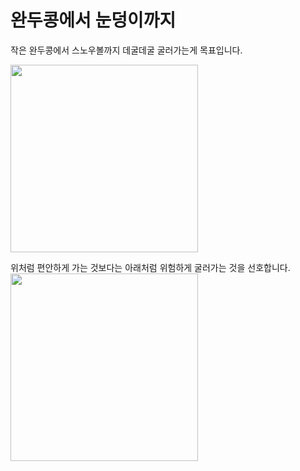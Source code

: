 # 완두콩에서 눈덩이까지
작은 완두콩에서 스노우볼까지 데굴데굴 굴러가는게 목표입니다.  

<img src="https://blogger.googleusercontent.com/img/b/R29vZ2xl/AVvXsEhFEro64Nm55L1dVyHRAcfxmBk10XUp8LhnimtcACnq4y3NcQ2CL90khDUTdwXKhlAc4bSXDZ79Zuo8rLSazzCwH61-iuyQgTLCaDtb5Ol4kJfPvswy2qOa1lbO1-RiIA8rMf_VkuRdBnKQ/s180-c/sori_snow_boy.png" width="300">  

위처럼 편안하게 가는 것보다는 아래처럼 위험하게 굴러가는 것을 선호합니다.  
<img src="https://blogger.googleusercontent.com/img/b/R29vZ2xl/AVvXsEjMTvajPvlQndbsA9MyAoiY9Td73v7RXhXhGSHCpyHBay_IWcZ6RywVyJjhY0_gQ4uLggB3acltEGls5vKO2yp8gY4pXkuMgdaCn8WO83OPqhToGehm-pnmaOV8u1Ko9XCID8W83WeBTxpu/s800/kaidan_snow_korobu_man.png" width="300">  
